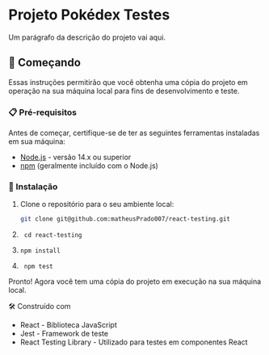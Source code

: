 # Projeto Pokédex Testes

Um parágrafo da descrição do projeto vai aqui.

## 🚀 Começando

Essas instruções permitirão que você obtenha uma cópia do projeto em operação na sua máquina local para fins de desenvolvimento e teste.

### 📋 Pré-requisitos

Antes de começar, certifique-se de ter as seguintes ferramentas instaladas em sua máquina:

- [Node.js](https://nodejs.org/) - versão 14.x ou superior
- [npm](https://www.npmjs.com/) (geralmente incluído com o Node.js)

### 🔧 Instalação

1. Clone o repositório para o seu ambiente local:

   ```bash
   git clone git@github.com:matheusPrado007/react-testing.git

2. ``` cd react-testing``` 
3. ```npm install``` 
4. ``` npm test``` 
   
Pronto! Agora você tem uma cópia do projeto em execução na sua máquina local.

🛠️ Construído com

- React - Biblioteca JavaScript
- Jest - Framework de teste
- React Testing Library - Utilizado para testes em componentes React
